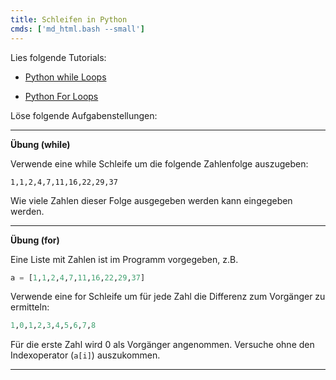 ```yaml
---
title: Schleifen in Python
cmds: ['md_html.bash --small']
---
```


Lies folgende Tutorials:

- [Python while Loops](https://www.w3schools.com/python/python_while_loops.asp)

- [Python For Loops](https://www.w3schools.com/python/python_for_loops.asp)



Löse folgende Aufgabenstellungen:

---

**Übung (while)**

Verwende eine while Schleife um die folgende Zahlenfolge auszugeben:

```
1,1,2,4,7,11,16,22,29,37
```

Wie viele Zahlen dieser Folge ausgegeben werden kann eingegeben werden.



---

**Übung (for)**

Eine Liste mit Zahlen ist im Programm vorgegeben, z.B.

```python
a = [1,1,2,4,7,11,16,22,29,37]
```

Verwende eine for Schleife um für jede Zahl die Differenz zum Vorgänger zu ermitteln:

```python
1,0,1,2,3,4,5,6,7,8
```

Für die erste Zahl wird 0 als Vorgänger angenommen. Versuche ohne den Indexoperator (`a[i]`) auszukommen.

---

